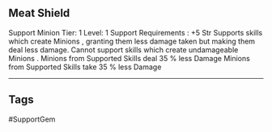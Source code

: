 ## Meat Shield
Support
Minion
Tier: 1
Level: 1
Support Requirements : +5 Str
Supports skills which create Minions , granting them less damage taken but making them deal less damage. Cannot support skills which create undamageable Minions .
Minions from Supported Skills deal 35 % less Damage
Minions from Supported Skills take 35 % less Damage

---
## Tags
#SupportGem
